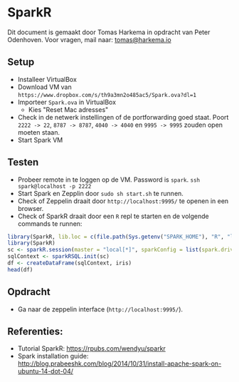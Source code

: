 # SparkR

Dit document is gemaakt door Tomas Harkema in opdracht van Peter Odenhoven. 
Voor vragen, mail naar: tomas@harkema.io

## Setup

- Installeer VirtualBox
- Download VM van `https://www.dropbox.com/s/th9a3mn2o485ac5/Spark.ova?dl=1`
- Importeer `Spark.ova` in VirtualBox
    - Kies "Reset Mac adresses"
- Check in de netwerk instellingen of de portforwarding goed staat. Poort `2222 -> 22`, `8787 -> 8787`, `4040 -> 4040` en `9995 -> 9995` zouden open moeten staan.
- Start Spark VM


## Testen

- Probeer remote in te loggen op de VM. Password is `spark`. `ssh spark@localhost -p 2222`
- Start Spark en Zepplin door `sudo sh start.sh` te runnen. 
- Check of Zeppelin draait door `http://localhost:9995/` te openen in een browser.
- Check of SparkR draait door een `R` repl te starten en de volgende commands te runnen:

```R
library(SparkR, lib.loc = c(file.path(Sys.getenv("SPARK_HOME"), "R", "lib")))
library(SparkR)
sc <- sparkR.session(master = "local[*]", sparkConfig = list(spark.driver.memory = "2g"))
sqlContext <- sparkRSQL.init(sc)
df <- createDataFrame(sqlContext, iris)
head(df)
```

## Opdracht

- Ga naar de zeppelin interface (`http://localhost:9995/`). 


## Referenties:
- Tutorial SparkR: https://rpubs.com/wendyu/sparkr
- Spark installation guide: http://blog.prabeeshk.com/blog/2014/10/31/install-apache-spark-on-ubuntu-14-dot-04/
